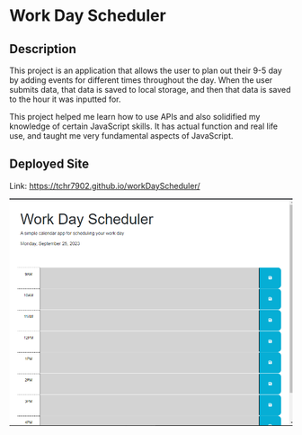 # Work Day Scheduler

## Description

This project is an application that allows the user to plan out their 9-5 day by adding events for different times throughout the day. When the user submits data, that data is saved to local storage, and then that data is saved to the hour it was inputted for.

This project helped me learn how to use APIs and also solidified my knowledge of certain JavaScript skills. It has actual function and real life use, and taught me very fundamental aspects of JavaScript.

## Deployed Site

Link: https://tchr7902.github.io/workDayScheduler/

![Screenshot of deployed website](/images/deployedsitess.PNG)